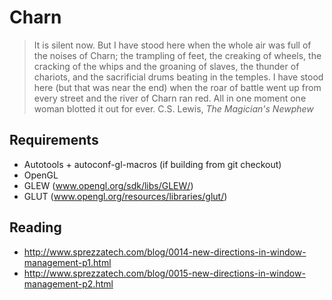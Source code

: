 # Charn

>It is silent now. But I have stood here when the whole air was full of the
>noises of Charn; the trampling of feet, the creaking of wheels, the cracking of
>the whips and the groaning of slaves, the thunder of chariots, and the
>sacrificial drums beating in the temples. I have stood here (but that was near
>the end) when the roar of battle went up from every street and the river of
>Charn ran red. All in one moment one woman blotted it out for ever.
> C.S. Lewis, *The Magician's Newphew*

## Requirements

* Autotools + autoconf-gl-macros (if building from git checkout)
* OpenGL
* GLEW (www.opengl.org/sdk/libs/GLEW/)
* GLUT (www.opengl.org/resources/libraries/glut/)

## Reading

* http://www.sprezzatech.com/blog/0014-new-directions-in-window-management-p1.html
* http://www.sprezzatech.com/blog/0015-new-directions-in-window-management-p2.html

